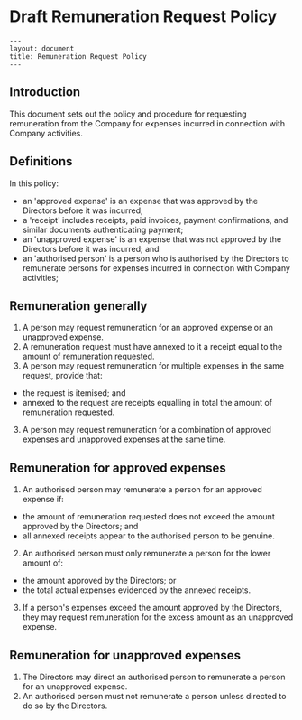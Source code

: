 # Draft Remuneration Request Policy

```
---
layout: document
title: Remuneration Request Policy
---
```

## Introduction

This document sets out the policy and procedure for requesting remuneration from the Company for expenses incurred in connection with Company activities.

## Definitions

In this policy:

- an 'approved expense' is an expense that was approved by the Directors before it was incurred;
- a 'receipt' includes receipts, paid invoices, payment confirmations, and similar documents authenticating payment;
- an 'unapproved expense' is an expense that was not approved by the Directors before it was incurred; and
- an 'authorised person' is a person who is authorised by the Directors to remunerate persons for expenses incurred in connection with Company activities;

## Remuneration generally

1. A person may request remuneration for an approved expense or an unapproved expense.
2. A remuneration request must have annexed to it a receipt equal to the amount of remuneration requested.
2. A person may request remuneration for multiple expenses in the same request, provide that:
  - the request is itemised; and
  - annexed to the request are receipts equalling in total the amount of remuneration requested.
3. A person may request remuneration for a combination of approved expenses and unapproved expenses at the same time.

## Remuneration for approved expenses

1. An authorised person may remunerate a person for an approved expense if:
  - the amount of remuneration requested does not exceed the amount approved by the Directors; and
  - all annexed receipts appear to the authorised person to be genuine.
2. An authorised person must only remunerate a person for the lower amount of:
  - the amount approved by the Directors; or
  - the total actual expenses evidenced by the annexed receipts.
3. If a person's expenses exceed the amount approved by the Directors, they may request remuneration for the excess amount as an unapproved expense.

## Remuneration for unapproved expenses

1. The Directors may direct an authorised person to remunerate a person for an unapproved expense.
2. An authorised person must not remunerate a person unless directed to do so by the Directors.
